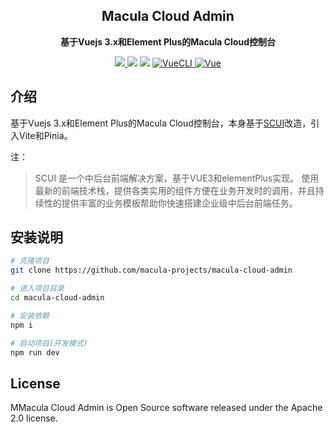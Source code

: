 <h2 align="center">Macula Cloud Admin</h2>

<p align="center">
	<strong>基于Vuejs 3.x和Element Plus的Macula Cloud控制台</strong>
</p>

<p align="center">
    <a href="https://github.com/macula-projects/macula-cloud-admin/blob/main/LICENSE" target="_blank">
        <img src="https://img.shields.io/github/license/macula-projects/macula-cloud-admin.svg" >
    </a>
    <a>
         <img src="https://img.shields.io/npm/v/element-plus.svg" />
    </a>
    <a>
        <img src="https://img.shields.io/badge/node-%20%3E%3D%2016-47c219" >
    </a>
	<a href="https://v3.vuejs.org/" target="_blank">
		<img src="https://img.shields.io/badge/VueCLI-5-green" alt="VueCLI">
	</a>
	<a href="https://v3.vuejs.org/" target="_blank">
		<img src="https://img.shields.io/badge/Vue.js-3.x-green" alt="Vue">
	</a>
</p>


## 介绍

基于Vuejs 3.x和Element Plus的Macula Cloud控制台，本身基于[SCUI](https://gitee.com/lolicode/scui)改造，引入Vite和Pinia。

注：
> SCUI 是一个中后台前端解决方案，基于VUE3和elementPlus实现。 使用最新的前端技术栈，提供各类实用的组件方便在业务开发时的调用，并且持续性的提供丰富的业务模板帮助你快速搭建企业级中后台前端任务。

## 安装说明
```sh
# 克隆项目
git clone https://github.com/macula-projects/macula-cloud-admin

# 进入项目目录
cd macula-cloud-admin

# 安装依赖
npm i

# 启动项目(开发模式)
npm run dev
```

## License

MMacula Cloud Admin is Open Source software released under the Apache 2.0 license.